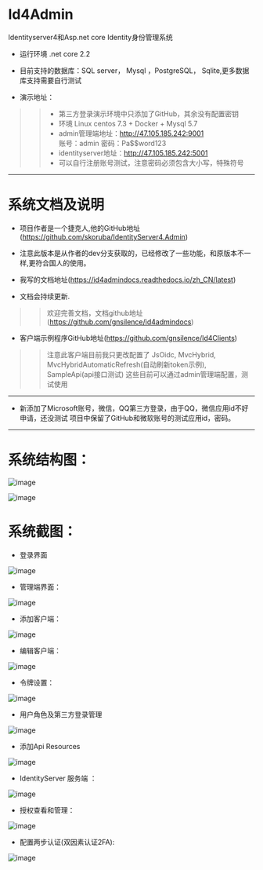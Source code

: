 # Id4Admin
Identityserver4和Asp.net core Identity身份管理系统

* 运行环境 .net core 2.2

* 目前支持的数据库：SQL server， Mysql ，PostgreSQL， Sqlite,更多数据库支持需要自行测试

* 演示地址：
>> - 第三方登录演示环境中只添加了GitHub，其余没有配置密钥
>> - 环境 Linux centos 7.3 + Docker + Mysql 5.7
>> - admin管理端地址：http://47.105.185.242:9001          
      账号：admin  密码：Pa$$word123
>> - identityserver地址：http://47.105.185.242:5001      
>> - 可以自行注册账号测试，注意密码必须包含大小写，特殊符号
---------------------

# 系统文档及说明

* 项目作者是一个捷克人,他的GitHub地址(https://github.com/skoruba/IdentityServer4.Admin)

* 注意此版本是从作者的dev分支获取的，已经修改了一些功能，和原版本不一样,更符合国人的使用。

* 我写的文档地址(https://id4admindocs.readthedocs.io/zh_CN/latest)

* 文档会持续更新.

> > 欢迎完善文档，文档github地址(https://github.com/gnsilence/id4admindocs)

* 客户端示例程序GitHub地址(https://github.com/gnsilence/Id4Clients)

> > 注意此客户端目前我只更改配置了
JsOidc, MvcHybrid, MvcHybridAutomaticRefresh(自动刷新token示例),
SampleApi(api接口测试)
这些目前可以通过admin管理端配置，测试使用

------------------------------

* 新添加了Microsoft账号，微信，QQ第三方登录，由于QQ，微信应用id不好申请，还没测试
项目中保留了GitHub和微软账号的测试应用id，密码。
-------------------------------

系统结构图：
====

![image](https://github.com/gnsilence/Id4Admin/blob/master/docs/Images/Skoruba.IdentityServer4.Admin-Solution.png)


![image](https://github.com/gnsilence/Id4Admin/blob/master/docs/Images/Skoruba.IdentityServer4.Admin-App-Diagram.png)


系统截图：
====

* 登录界面

![image](https://github.com/gnsilence/Id4Admin/blob/master/docs/Images/App/ExternalLogin.png)

* 管理端界面：

![image](https://github.com/gnsilence/Id4Admin/blob/master/docs/Images/App/AdminServer.png)

* 添加客户端：

![image](https://github.com/gnsilence/Id4Admin/blob/master/docs/Images/App/ClientsAdd.png)

* 编辑客户端：

![image](https://github.com/gnsilence/Id4Admin/blob/master/docs/Images/App/EditClient.png)

* 令牌设置：

![image](https://github.com/gnsilence/Id4Admin/blob/master/docs/Images/App/STSset.png)

* 用户角色及第三方登录管理

![image](https://github.com/gnsilence/Id4Admin/blob/master/docs/Images/App/UserRole.png)

* 添加Api Resources

![image](https://github.com/gnsilence/Id4Admin/blob/master/docs/Images/App/AddApiResources.png)

* IdentityServer 服务端 ：

![image](https://github.com/gnsilence/Id4Admin/blob/master/docs/Images/App/IdentityServer.png)

* 授权查看和管理：

![image](https://github.com/gnsilence/Id4Admin/blob/master/docs/Images/App/ManageGrants.png)

* 配置两步认证(双因素认证2FA):

![image](https://github.com/gnsilence/Id4Admin/blob/master/docs/Images/App/2FASet.png)
